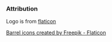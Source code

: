 ### Attribution

Logo is from [flaticon](https://www.flaticon.com/free-icon/barrel_601976)

<a href="https://www.flaticon.com/free-icons/barrel" title="barrel icons">Barrel icons created by Freepik - Flaticon</a>
